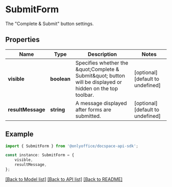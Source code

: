 # SubmitForm

The \"Complete & Submit\" button settings.

## Properties

Name | Type | Description | Notes
------------ | ------------- | ------------- | -------------
**visible** | **boolean** | Specifies whether the \&quot;Complete  &amp; Submit\&quot; button will be displayed or hidden on the top toolbar. | [optional] [default to undefined]
**resultMessage** | **string** | A message displayed after forms are submitted. | [optional] [default to undefined]

## Example

```typescript
import { SubmitForm } from '@onlyoffice/docspace-api-sdk';

const instance: SubmitForm = {
    visible,
    resultMessage,
};
```

[[Back to Model list]](../README.md#documentation-for-models) [[Back to API list]](../README.md#documentation-for-api-endpoints) [[Back to README]](../README.md)
